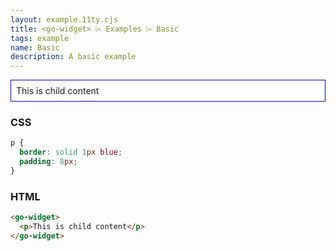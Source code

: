 ```yaml
---
layout: example.11ty.cjs
title: <go-widget> ⌲ Examples ⌲ Basic
tags: example
name: Basic
description: A basic example
---
```


<style>
  go-widget p {
    border: solid 1px blue;
    padding: 8px;
  }
</style>
<go-widget>
  <p>This is child content</p>
</go-widget>

<h3>CSS</h3>

```css
p {
  border: solid 1px blue;
  padding: 8px;
}
```

<h3>HTML</h3>

```html
<go-widget>
  <p>This is child content</p>
</go-widget>
```
